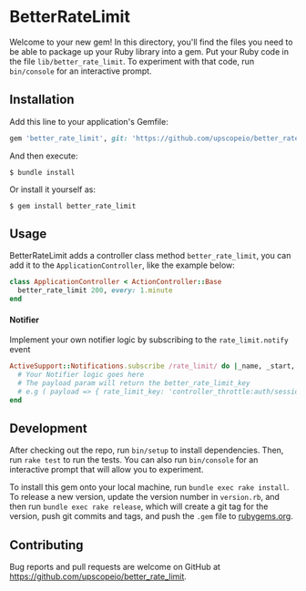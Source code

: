 # BetterRateLimit

Welcome to your new gem! In this directory, you'll find the files you need to be able to package up your Ruby library into a gem. Put your Ruby code in the file `lib/better_rate_limit`. To experiment with that code, run `bin/console` for an interactive prompt.

## Installation

Add this line to your application's Gemfile:

```ruby
gem 'better_rate_limit', git: 'https://github.com/upscopeio/better_rate_limit'
```

And then execute:

    $ bundle install

Or install it yourself as:

    $ gem install better_rate_limit

## Usage

BetterRateLimit adds a controller class method `better_rate_limit`, you can add it to the `ApplicationController`, like the example below:

```ruby
class ApplicationController < ActionController::Base
  better_rate_limit 200, every: 1.minute
end
```

#### Notifier
Implement your own notifier logic by subscribing to the `rate_limit.notify` event

```ruby
ActiveSupport::Notifications.subscribe /rate_limit/ do |_name, _start, _finish, _id, payload|
  # Your Notifier logic goes here
  # The payload param will return the better_rate_limit_key
  # e.g ( payload => { rate_limit_key: 'controller_throttle:auth/session:10:900:127.0.0.1' } )
end
```

## Development

After checking out the repo, run `bin/setup` to install dependencies. Then, run `rake test` to run the tests. You can also run `bin/console` for an interactive prompt that will allow you to experiment.

To install this gem onto your local machine, run `bundle exec rake install`. To release a new version, update the version number in `version.rb`, and then run `bundle exec rake release`, which will create a git tag for the version, push git commits and tags, and push the `.gem` file to [rubygems.org](https://rubygems.org).

## Contributing

Bug reports and pull requests are welcome on GitHub at https://github.com/upscopeio/better_rate_limit.
